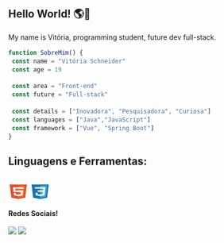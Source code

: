 ## Hello World! 🌎👋

My name is Vitória, programming student, future dev full-stack.

```JavaScript
function SobreMim() {
 const name = "Vitória Schneider"
 const age = 19
 
 const area = "Front-end"
 const future = "Full-stack"
 
 const details = ["Inovadora", "Pesquisadora", "Curiosa"]
 const languages = ["Java","JavaScript"] 
 const framework = ["Vue", "Spring Boot"]
}
```

## **Linguagens e Ferramentas:**  

<div style="display: inline_block"><br>
  <img align="center" alt="HTML" height="30" width="40" src="https://raw.githubusercontent.com/devicons/devicon/master/icons/html5/html5-original.svg">
  <img align="center" alt="CSS" height="30" width="40" src="https://raw.githubusercontent.com/devicons/devicon/master/icons/css3/css3-original.svg">

#### Redes Sociais!
<div> 
  <a href="https://www.instagram.com/vitoriia_schneider/" target="_blank"><img src="https://img.shields.io/badge/-Instagram-%23E4405F?style=for-the-badge&logo=instagram&logoColor=white" target="_blank"></a>
  <a href="https://www.linkedin.com/in/vitoria-schneider/" target="_blank"><img src="https://img.shields.io/badge/-LinkedIn-%230077B5?style=for-the-badge&logo=linkedin&logoColor=white" target="_blank"></a>
</div>
